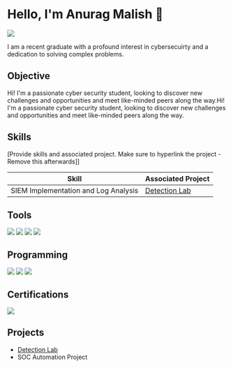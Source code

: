 # Hello, I'm Anurag Malish 👋
<a href="https://www.linkedin.com/in/anurag-malish-8a3155277/"><img src="https://img.shields.io/badge/-LinkedIn-0072b1?&style=for-the-badge&logo=linkedin&logoColor=white" /></a>

I am a recent graduate with a profound interest in cybersecuirty and a dedication to solving complex problems.

## Objective

Hi! I'm a passionate cyber security student, looking to discover new challenges and opportunities and meet like-minded peers along the way.Hi! I'm a passionate cyber security student, looking to discover new challenges and opportunities and meet like-minded peers along the way.

## Skills
[Provide skills and associated project. Make sure to hyperlink the project - Remove this afterwards]]

| Skill                                         | Associated Project         |
|-----------------------------------------------|----------------------------|
| SIEM Implementation and Log Analysis          | <a href="https://github.com/AnuragMal/Detection-Lab"> Detection Lab </a>|


## Tools
<div>
    <img src="https://img.shields.io/badge/-Wireshark-1679A7?&style=for-the-badge&logo=Wireshark&logoColor=white" />
    <img src="https://img.shields.io/badge/-Burp%20Suite-FF7A00?&style=for-the-badge&logo=Burp%20Suite&logoColor=white" />
    <img src="https://img.shields.io/badge/-Kali%20Linux-557C94?&style=for-the-badge&logo=Kali%20Linux&logoColor=white" />
    <img src="https://img.shields.io/badge/-Virtual%20Machine-0078D6?&style=for-the-badge&logo=VirtualBox&logoColor=white" />


</div>

## Programming
<div>
<img src="https://img.shields.io/badge/-Java-007396?&style=for-the-badge&logo=Java&logoColor=white" />
<img src="https://img.shields.io/badge/-SQL-6A1B9A?&style=for-the-badge&logo=MySQL&logoColor=white" />
<img src="https://img.shields.io/badge/-Python-3776AB?&style=for-the-badge&logo=Python&logoColor=white" />

</div>


## Certifications
<div>
<img src="https://img.shields.io/badge/-Security%2B-FF0000?&style=for-the-badge&logo=CompTIA&logoColor=white" />
</div>

## Projects
- <a href="https://github.com/AnuragMal/Detection-Lab"> Detection Lab </a>
- SOC Automation Project
<!--
**AnuragMal/AnuragMal** is a ✨ _special_ ✨ repository because its `README.md` (this file) appears on your GitHub profile.

Here are some ideas to get you started:

- 🔭 I’m currently working on ...
- 🌱 I’m currently learning ...
- 👯 I’m looking to collaborate on ...
- 🤔 I’m looking for help with ...
- 💬 Ask me about ...
- 📫 How to reach me: ...
- 😄 Pronouns: ...
- ⚡ Fun fact: ...
-->
